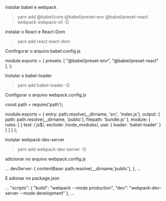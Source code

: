 instalar babel e webpack
> yarn add @babel/core @babel/preset-env @babel/preset-react webpack webpack-cli -D

instalar o React e React-Dom
> yarn add react react-dom 

Confirgurar o arquivo babel.config.js

module.exports = {
   presets: [
      "@babel/preset-env",
      "@babel/preset-react"
   ],
};


Instalar o babel-loader
> yarn add babel-loader -D 


Configurar o arquivo webpack.config.js


const path = require('path');

module.exports = {
   entry: path.resolve(__dirname, 'src', 'index.js'),
   output: {
      path: path.resolve(__dirname, 'public'),
      filepath: 'bundle.js'
   },
   module: {
      rules: [
         {
            test: /\.js$/,
            exclude: /node_modules/,
            use: {
               loader: 'babel-loader'
            }
         }
      ]
   }
};

Instalar webpack-dev-server

> yarn add webpack-dev-server -D

adicionar  no arquivo webpack.config.js

...
 devServer: {
      contentBase: path.resolve(__dirname,'public'),
   },
...

E adionar no package.json

...
"scripts": {
    "build": "webpack --mode production",
    "dev": "webpack-dev-server --mode development"
  },
...




